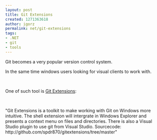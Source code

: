 ```yaml
---
layout: post
title: Git Extensions
created: 1271363618
author: igorz
permalink: net/git-extensions
tags:
- .NET
- git
- tools
---
```

<p>Git becomes a very popular version control system.</p>
<p>In the same time windows users looking for visual clients to work with.</p>
<p>&nbsp;</p>
<p>One of such tool is <a href="http://code.google.com/p/gitextensions/">Git Extensions</a>:</p>
<p>&nbsp;</p>
<p>&quot;Git Extensions is a toolkit to make working with Git on Windows more intuitive. The shell extension will intergrate in Windows Explorer and presents a context menu on files and directories. There is also a Visual Studio plugin to use git from Visual Studio. Sourcecode: http://github.com/spdr870/gitextensions/tree/master&quot;</p>
<p>&nbsp;</p>
<p>&nbsp;</p>
<p>&nbsp;</p>
